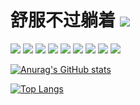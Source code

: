 # 舒服不过躺着 <a href="https://github.com/Trouvaille0198/Notes"><img src="https://img.shields.io/github/followers/Trouvaille0198?style=social" /></a>
<a href="https://www.notion.so/MelonSoul-983461ad8e494019b23ea9f8402ddbb0"><img src="https://img.shields.io/badge/Notion-FFFFFF?style=flat-square&logo=notion&logoColor=black" /></a>
<a href="http://music.163.com/m/user/home?id=52005227"><img src="https://img.shields.io/badge/netease_music-FA243C?style=flat-square&logo=applemusic&logoColor=white" /></a>   <img src="https://img.shields.io/badge/Python-FFD43B?style=flat-square&logo=python&logoColor=darkgreen" />  <img src="https://img.shields.io/badge/C%2B%2B-00599C?style=flat-square&logo=c%2B%2B&logoColor=white"/>  <img src="https://img.shields.io/badge/JavaScript-323330?style=flat-square&logo=javascript&logoColor=F7DF1E" />   <img src="https://img.shields.io/badge/vue-4FC08D?style=flat-square&logo=vue.js&logoColor=white" /> <img src="https://img.shields.io/badge/fastapi-109989?style=flat-square&logo=FASTAPI&logoColor=white" /> <img src="https://img.shields.io/badge/VS_Code-0078D4?style=flat-square&logo=visual%20studio%20code&logoColor=white" /> <img src="https://img.shields.io/badge/Steam-000000?style=flat-square&logo=steam&logoColor=white" />

[![Anurag's GitHub stats](https://github-readme-stats.vercel.app/api?username=Trouvaille0198&theme=onedark)](https://github.com/anuraghazra/github-readme-stats)



[![Top Langs](https://github-readme-stats.vercel.app/api/top-langs/?username=Trouvaille0198&layout=compact&theme=onedark&hide=Jupyter%20Notebook,HTML,CSS)](https://github.com/anuraghazra/github-readme-stats)

